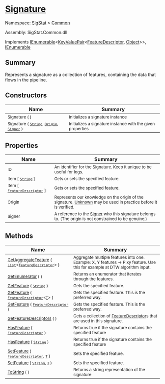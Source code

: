 # [Signature](./Signature.md)

Namespace: [SigStat]() > [Common](./README.md)

Assembly: SigStat.Common.dll

Implements [IEnumerable](https://docs.microsoft.com/en-us/dotnet/api/System.Collections.Generic.IEnumerable-1)\<[KeyValuePair](https://docs.microsoft.com/en-us/dotnet/api/System.Collections.Generic.KeyValuePair-2)\<[FeatureDescriptor](./FeatureDescriptor.md), [Object](https://docs.microsoft.com/en-us/dotnet/api/System.Object)>>, [IEnumerable](https://docs.microsoft.com/en-us/dotnet/api/System.Collections.IEnumerable)

## Summary
Represents a signature as a collection of features, containing the data that flows in the pipeline.

## Constructors

| Name | Summary | 
| --- | --- | 
| <sub>Signature (  )</sub><div style="z-index: 1; position: absolute;"><img width=200 style="max-height:100%;max-width:100%;"/></div>| <sub>Initializes a signature instance</sub>| <br>
| <sub>Signature ( [`String`](https://docs.microsoft.com/en-us/dotnet/api/System.String), [`Origin`](./Origin.md), [`Signer`](./Signer.md) )</sub><div style="z-index: 1; position: absolute;"><img width=200 style="max-height:100%;max-width:100%;"/></div>| <sub>Initializes a signature instance with the given properties</sub>| <br>


## Properties

| Name | Summary | 
| --- | --- | 
| <sub>ID</sub><div style="z-index: 1; position: absolute;"><img width=200 style="max-height:100%;max-width:100%;"/></div>| <sub>An identifier for the Signature. Keep it unique to be useful for logs.</sub>| <br>
| <sub>Item [ [`String`](https://docs.microsoft.com/en-us/dotnet/api/System.String) ]</sub><div style="z-index: 1; position: absolute;"><img width=200 style="max-height:100%;max-width:100%;"/></div>| <sub>Gets or sets the specified feature.</sub>| <br>
| <sub>Item [ [`FeatureDescriptor`](./FeatureDescriptor.md) ]</sub><div style="z-index: 1; position: absolute;"><img width=200 style="max-height:100%;max-width:100%;"/></div>| <sub>Gets or sets the specified feature.</sub>| <br>
| <sub>Origin</sub><div style="z-index: 1; position: absolute;"><img width=200 style="max-height:100%;max-width:100%;"/></div>| <sub>Represents our knowledge on the origin of the signature. [Unknown](https://github.com/hargitomi97/sigstat/blob/master/docs/md/SigStat/Common/Origin.md) may be used in practice before it is verified.</sub>| <br>
| <sub>Signer</sub><div style="z-index: 1; position: absolute;"><img width=200 style="max-height:100%;max-width:100%;"/></div>| <sub>A reference to the [Signer](https://github.com/hargitomi97/sigstat/blob/master/docs/md/SigStat/Common/Signer.md) who this signature belongs to. (The origin is not constrained to be genuine.)</sub>| <br>


## Methods

| Name | Summary | 
| --- | --- | 
| <sub>[GetAggregateFeature](./Methods/Signature-100663444.md) ( [`List`](https://docs.microsoft.com/en-us/dotnet/api/System.Collections.Generic.List-1)\<[`FeatureDescriptor`](./FeatureDescriptor.md)> )</sub><div style="z-index: 1; position: absolute;"><img width=200 style="max-height:100%;max-width:100%;"/></div>| <sub>Aggregate multiple features into one. Example: X, Y features -&gt; P.xy feature.  Use this for example at DTW algorithm input.</sub>| <br>
| <sub>[GetEnumerator](./Methods/Signature-100663448.md) (  )</sub><div style="z-index: 1; position: absolute;"><img width=200 style="max-height:100%;max-width:100%;"/></div>| <sub>Returns an enumerator that iterates through the features.</sub>| <br>
| <sub>[GetFeature](./Methods/Signature-100663438.md) ( [`String`](https://docs.microsoft.com/en-us/dotnet/api/System.String) )</sub><div style="z-index: 1; position: absolute;"><img width=200 style="max-height:100%;max-width:100%;"/></div>| <sub>Gets the specified feature.</sub>| <br>
| <sub>[GetFeature](./Methods/Signature-100663439.md) ( [`FeatureDescriptor`](./FeatureDescriptor-1.md)\<[`T`](./Signature.md)> )</sub><div style="z-index: 1; position: absolute;"><img width=200 style="max-height:100%;max-width:100%;"/></div>| <sub>Gets the specified feature. This is the preferred way.</sub>| <br>
| <sub>[GetFeature](./Methods/Signature-100663440.md) ( [`FeatureDescriptor`](./FeatureDescriptor.md) )</sub><div style="z-index: 1; position: absolute;"><img width=200 style="max-height:100%;max-width:100%;"/></div>| <sub>Gets the specified feature. This is the preferred way.</sub>| <br>
| <sub>[GetFeatureDescriptors](./Methods/Signature-100663441.md) (  )</sub><div style="z-index: 1; position: absolute;"><img width=200 style="max-height:100%;max-width:100%;"/></div>| <sub>Gets a collection of [FeatureDescriptor](https://github.com/hargitomi97/sigstat/blob/master/docs/md/SigStat/Common/FeatureDescriptor.md)s that are used in this signature.</sub>| <br>
| <sub>[HasFeature](./Methods/Signature-100663445.md) ( [`FeatureDescriptor`](./FeatureDescriptor.md) )</sub><div style="z-index: 1; position: absolute;"><img width=200 style="max-height:100%;max-width:100%;"/></div>| <sub>Returns true if the signature contains the specified feature</sub>| <br>
| <sub>[HasFeature](./Methods/Signature-100663446.md) ( [`String`](https://docs.microsoft.com/en-us/dotnet/api/System.String) )</sub><div style="z-index: 1; position: absolute;"><img width=200 style="max-height:100%;max-width:100%;"/></div>| <sub>Returns true if the signature contains the specified feature</sub>| <br>
| <sub>[SetFeature](./Methods/Signature-100663442.md) ( [`FeatureDescriptor`](./FeatureDescriptor.md), [`T`](./Signature.md) )</sub><div style="z-index: 1; position: absolute;"><img width=200 style="max-height:100%;max-width:100%;"/></div>| <sub>Sets the specified feature.</sub>| <br>
| <sub>[SetFeature](./Methods/Signature-100663443.md) ( [`String`](https://docs.microsoft.com/en-us/dotnet/api/System.String), [`T`](./Signature.md) )</sub><div style="z-index: 1; position: absolute;"><img width=200 style="max-height:100%;max-width:100%;"/></div>| <sub>Sets the specified feature.</sub>| <br>
| <sub>[ToString](./Methods/Signature-100663447.md) (  )</sub><div style="z-index: 1; position: absolute;"><img width=200 style="max-height:100%;max-width:100%;"/></div>| <sub>Returns a string representation of the signature</sub>| <br>


